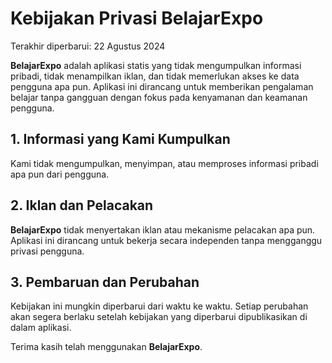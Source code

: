 # Kebijakan Privasi BelajarExpo

Terakhir diperbarui: 22 Agustus 2024

**BelajarExpo** adalah aplikasi statis yang tidak mengumpulkan informasi pribadi, tidak menampilkan iklan, dan tidak memerlukan akses ke data pengguna apa pun. Aplikasi ini dirancang untuk memberikan pengalaman belajar tanpa gangguan dengan fokus pada kenyamanan dan keamanan pengguna.

## 1. Informasi yang Kami Kumpulkan

Kami tidak mengumpulkan, menyimpan, atau memproses informasi pribadi apa pun dari pengguna.

## 2. Iklan dan Pelacakan

**BelajarExpo** tidak menyertakan iklan atau mekanisme pelacakan apa pun. Aplikasi ini dirancang untuk bekerja secara independen tanpa mengganggu privasi pengguna.

## 3. Pembaruan dan Perubahan

Kebijakan ini mungkin diperbarui dari waktu ke waktu. Setiap perubahan akan segera berlaku setelah kebijakan yang diperbarui dipublikasikan di dalam aplikasi.

Terima kasih telah menggunakan **BelajarExpo**.
